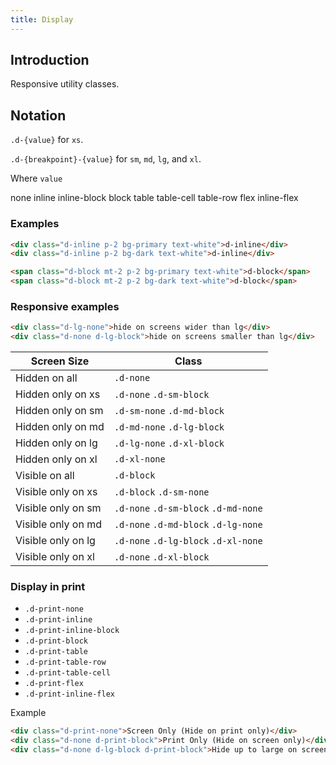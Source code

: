 ```yaml
---
title: Display
---
```


## Introduction

Responsive utility classes.

## Notation

`.d-{value}` for `xs`.

`.d-{breakpoint}-{value}` for `sm`, `md`, `lg`, and `xl`.

Where `value`

none
inline
inline-block
block
table
table-cell
table-row
flex
inline-flex


### Examples


```html
<div class="d-inline p-2 bg-primary text-white">d-inline</div>
<div class="d-inline p-2 bg-dark text-white">d-inline</div>

<span class="d-block mt-2 p-2 bg-primary text-white">d-block</span>
<span class="d-block mt-2 p-2 bg-dark text-white">d-block</span>
```

### Responsive examples

```html
<div class="d-lg-none">hide on screens wider than lg</div>
<div class="d-none d-lg-block">hide on screens smaller than lg</div>
```

|     Screen Size     |     Class      |
|--------------------|----------------------|
| Hidden on all      |	`.d-none` |
| Hidden only on xs  |	`.d-none` `.d-sm-block` |
| Hidden only on sm  |	`.d-sm-none` `.d-md-block` |
| Hidden only on md  |	`.d-md-none` `.d-lg-block` |
| Hidden only on lg  |	`.d-lg-none` `.d-xl-block` |
| Hidden only on xl  |	`.d-xl-none` |
| Visible on all     |	`.d-block` |
| Visible only on xs |	`.d-block` `.d-sm-none` |
| Visible only on sm |	`.d-none` `.d-sm-block` `.d-md-none` |
| Visible only on md |	`.d-none` `.d-md-block` `.d-lg-none` |
| Visible only on lg |	`.d-none` `.d-lg-block` `.d-xl-none` |
| Visible only on xl |	`.d-none` `.d-xl-block` |


### Display in print

* `.d-print-none`
* `.d-print-inline`
* `.d-print-inline-block`
* `.d-print-block`
* `.d-print-table`
* `.d-print-table-row`
* `.d-print-table-cell`
* `.d-print-flex`
* `.d-print-inline-flex`

Example

```html
<div class="d-print-none">Screen Only (Hide on print only)</div>
<div class="d-none d-print-block">Print Only (Hide on screen only)</div>
<div class="d-none d-lg-block d-print-block">Hide up to large on screen, but always show on print</div>
```
